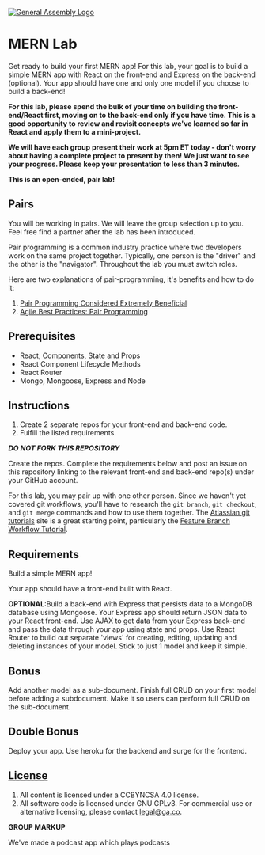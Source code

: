 [![General Assembly Logo](https://camo.githubusercontent.com/1a91b05b8f4d44b5bbfb83abac2b0996d8e26c92/687474703a2f2f692e696d6775722e636f6d2f6b6538555354712e706e67)](https://generalassemb.ly/education/web-development-immersive)

# MERN Lab

Get ready to build your first MERN app! For this lab, your goal is to build a
simple MERN app with React on the front-end and Express on the back-end (optional). Your
app should have one and only one model if you choose to build a back-end!

**For this lab, please spend the bulk of your time on building the front-end/React first, 
moving on to the back-end only if you have time. This is a good opportunity to review and revisit 
concepts we've learned so far in React and apply them to a mini-project.** 

**We will have each group present their work at 5pm ET today - don't worry about having a 
complete project to present by then! We just want to see your progress. Please keep your
presentation to less than 3 minutes.**

**This is an open-ended, pair lab!**


## Pairs

You will be working in pairs. We will leave the group selection up to you. Feel free find a partner after the lab has been introduced.

Pair programming is a common industry practice where two developers work on the same project together. Typically, one person is the "driver" and the other is the "navigator". Throughout the lab you must switch roles.

Here are two explanations of pair-programming, it's benefits and how to do it:
1. [Pair Programming Considered Extremely Beneficial](https://content.pivotal.io/blog/pair-programming-considered-extremely-beneficial)
2. [Agile Best Practices: Pair Programming](https://www.versionone.com/agile-101/agile-software-programming-best-practices/pair-programming/)

## Prerequisites

- React, Components, State and Props
- React Component Lifecycle Methods
- React Router
- Mongo, Mongoose, Express and Node

## Instructions

1.  Create 2 separate repos for your front-end and back-end code.
1.  Fulfill the listed requirements.

**_DO NOT FORK THIS REPOSITORY_**

Create the repos. Complete the requirements below and post
an issue on this repository linking to the relevant front-end and back-end repo(s) under your GitHub
account. 

For this lab, you may pair up with one other person. Since we haven't yet
covered git workflows, you'll have to research the `git branch`, `git checkout`,
and `git merge` commands and how to use them together. The
[Atlassian git tutorials](https://www.atlassian.com/git/tutorials) site is a
great starting point, particularly the
[Feature Branch Workflow Tutorial](https://www.atlassian.com/git/tutorials/comparing-workflows/feature-branch-workflow).

## Requirements

Build a simple MERN app! 

Your app should have a front-end built with React.

**OPTIONAL**:Build a back-end with Express that persists 
data to a MongoDB database using Mongoose. Your Express app should return JSON data to
your React front-end. Use AJAX to get data from your Express back-end and pass the data through your app using
state and props. Use React Router to build out separate 'views' for creating,
editing, updating and deleting instances of your model. Stick to just 1 model and 
keep it simple. 

## Bonus

Add another model as a sub-document. Finish full CRUD on your first model before
adding a subdocument. Make it so users can perform full CRUD on the
sub-document.

## Double Bonus

Deploy your app. Use heroku for the backend and surge for the frontend.

## [License](LICENSE)

1.  All content is licensed under a CC­BY­NC­SA 4.0 license.
1.  All software code is licensed under GNU GPLv3. For commercial use or
    alternative licensing, please contact legal@ga.co.


**GROUP MARKUP**

We've made a podcast app which plays podcasts